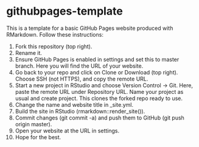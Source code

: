 # githubpages-template

This is a template for a basic GitHub Pages website produced with RMarkdown. Follow these instructions:

1. Fork this repository (top right). 
2. Rename it.
3. Ensure GitHub Pages is enabled in settings and set this to master branch. Here you will find the URL of your website.
4. Go back to your repo and click on Clone or Download (top right). Choose SSH (not HTTPS), and copy the remote URL. 
5. Start a new project in RStudio and choose Version Control -> Git. Here, paste the remote URL under Repository URL. Name your project as usual and create project. This clones the forked repo ready to use.
6. Change the name and  website title in _site.yml.
7. Build the site in RStudio (rmarkdown::render_site()).
8. Commit changes (git commit -a) and push them to GitHub (git push origin master).
9. Open your website at the URL in settings. 
10. Hope for the best. 

